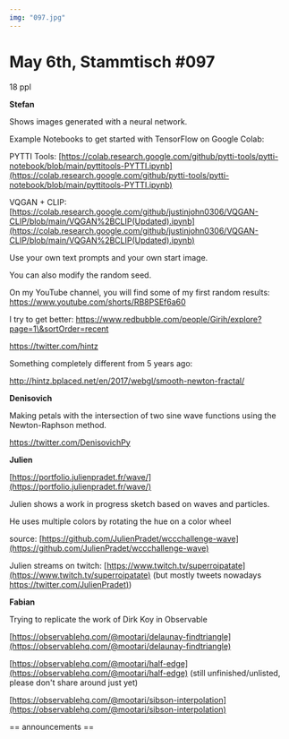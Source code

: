 ```yaml
---
img: "097.jpg"
---
```


# **May 6th, Stammtisch #097**

18 ppl


**Stefan**

Shows images generated with a neural network.


Example Notebooks to get started with TensorFlow on Google Colab:

PYTTI Tools: [https://colab.research.google.com/github/pytti-tools/pytti-notebook/blob/main/pyttitools-PYTTI.ipynb](https://colab.research.google.com/github/pytti-tools/pytti-notebook/blob/main/pyttitools-PYTTI.ipynb)

VQGAN + CLIP: [https://colab.research.google.com/github/justinjohn0306/VQGAN-CLIP/blob/main/VQGAN%2BCLIP(Updated).ipynb](https://colab.research.google.com/github/justinjohn0306/VQGAN-CLIP/blob/main/VQGAN%2BCLIP(Updated).ipynb)


Use your own text prompts and your own start image.

You can also modify the random seed.

On my YouTube channel, you will find some of my first random results: https://www.youtube.com/shorts/RB8PSEf6a60
 
I try to get better: https://www.redbubble.com/people/Girih/explore?page=1\&sortOrder=recent

https://twitter.com/hintz

Something completely different from 5 years ago:

http://hintz.bplaced.net/en/2017/webgl/smooth-newton-fractal/

    

**Denisovich**

Making petals with the intersection of two sine wave functions using the Newton-Raphson method.

https://twitter.com/DenisovichPy



**Julien**

[https://portfolio.julienpradet.fr/wave/](https://portfolio.julienpradet.fr/wave/)

Julien shows a work in progress sketch based on waves and particles.

He uses multiple colors by rotating the hue on a color wheel

source: [https://github.com/JulienPradet/wccchallenge-wave](https://github.com/JulienPradet/wccchallenge-wave)

Julien streams on twitch: [https://www.twitch.tv/superroipatate](https://www.twitch.tv/superroipatate) (but mostly tweets nowadays [https://twitter.com/JulienPradet)](https://twitter.com/JulienPradet))



**Fabian**

Trying to replicate the work of Dirk Koy in Observable

[https://observablehq.com/@mootari/delaunay-findtriangle](https://observablehq.com/@mootari/delaunay-findtriangle)

[https://observablehq.com/@mootari/half-edge](https://observablehq.com/@mootari/half-edge) (still unfinished/unlisted, please don't share around just yet)

[https://observablehq.com/@mootari/sibson-interpolation](https://observablehq.com/@mootari/sibson-interpolation)



== announcements ==



